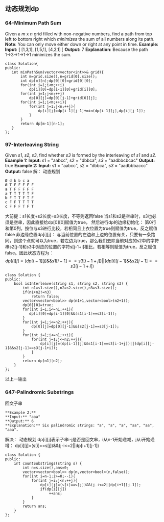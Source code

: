 ## 动态规划dp
 ### 64-Minimum Path Sum
 Given a  _m_  x  _n_  grid filled with non-negative numbers, find a path from top left to bottom right which  _minimizes_  the sum of all numbers along its path.
**Note:**  You can only move either down or right at any point in time.
**Example:**
**Input:**
[
  [1,3,1],
  [1,5,1],
  [4,2,1]
]
**Output:** 7
**Explanation:** Because the path 1→3→1→1→1 minimizes the sum.
 ```
class Solution{
public:
	int minPathSum(vector<vector<int>>& grid){
		int m=grid.size(),n=grid[0].size();
		int dp[m][n];dp[0][0]=grid[0][0];
		for(int i=1;i<m;++i)
			dp[i][0]=dp[i-1][0]+grid[i][0];
		for(int j=1;j<n;++j)
			dp[0][j]=dp[0][j-1]+grid[0][j];
		for(int i=1;i<m;++i){
			for(int j=1;j<n;++j){
				dp[i][j]=dp[i-1][j-1]+min(dp[i-1][j],dp[i][j-1]);
			}
		}
		return dp[m-1][n-1];
	}
};
```
### 97-Interleaving String
Given  _s1_,  _s2_,  _s3_, find whether  _s3_  is formed by the interleaving of  _s1_  and  _s2_.
**Example 1:**
**Input:** s1 = "aabcc", s2 = "dbbca", _s3_ = "aadbbcbcac"
**Output:** true
**Example 2:**
**Input:** s1 = "aabcc", s2 = "dbbca", _s3_ = "aadbbbaccc"
**Output:** false
解：
动态规划
```
Ø d b b c a
Ø T F F F F F
a T F F F F F
a T T T T T F
b F T T F T F
c F F T T T T
c F F F T F T
```
大前提：s1长度+s2长度=s3长度，不等则返回false
当s1和s2是空串时，s3也必须是空串，因此直接给dp[0][0]赋值为true。
然后进行dp的边缘初始化：
第0行和第0列，按位与s3进行比较，若相同且上衣位置为true则赋值为true，反之赋值false
非边缘位置dp[i][j]：
与当前位置的左边和上边的位置有关，只要有一条路同，则这个点就可以为true，若左边为true，那么我们去除当前对应的s2中的字符串s2[j-1]和s3中对应的位置的字符s[j-1+i]相比，若相等则赋值为true，反之赋值false。因此状态方程为：
$$
dp[i][j]=(dp[i-1][j]\&\&s1[i-1]==s3[i-1+j])||(dp[i][j-1]\&\&s2[j-1]==s3[j-1+i])
$$
```
class Solution {
public:
    bool isInterleave(string s1, string s2, string s3) {
        int n1=s1.size(),n2=s2.size(),n3=s3.size();
        if(n1+n2!=n3)
            return false;
        vector<vector<bool>> dp(n1+1,vector<bool>(n2+1));
        dp[0][0]=true;
        for(int i=1;i<=n1;++i){
           dp[i][0]=dp[i-1][0]&&(s1[i-1]==s3[i-1]);
        }
        for(int j=1;j<=n2;++j){
            dp[0][j]=dp[0][j-1]&&(s2[j-1]==s3[j-1]);
        }
        for(int i=1;i<=n1;++i){
            for(int j=1;j<=n2;++j){
                dp[i][j]=(dp[i-1][j]&&s1[i-1]==s3[i-1+j])||(dp[i][j-1]&&s2[j-1]==s3[j-1+i]);
            }
        }
        return dp[n1][n2];
    }
};
```

以上一输出

### 647-Palindromic Substrings
回文子串
```
**Example 2:**
**Input:** "aaa"
**Output:** 6
**Explanation:** Six palindromic strings: "a", "a", "a", "aa", "aa", "aaa".
```
解决：
动态规划
dp[i][j]表示子串i-j是否是回文串，i从n-1开始递减，j从i开始递增：
dp[i][j]=(s[i]==s[j])&&(j-i<=2||dp[i+1][j-1])
```
class Solution {
public:
    int countSubstrings(string s) {
        int n=s.size(),ans=0;
        vector<vector<bool>> dp(n,vector<bool>(n,false));
        for(int i=n-1;i>=0;--i){
            for(int j=i;j<n;++j){
                dp[i][j]=(s[i]==s[j])&&(j-i<=2||dp[i+1][j-1]);
                if(dp[i][j])
                    ++ans;
            }
        }
        return ans;
    }
};
```


<!--stackedit_data:
eyJoaXN0b3J5IjpbNDU4NDY5NDExLC0xMDMyMjE0MjExLC04Nz
MyMDEzMDhdfQ==
-->